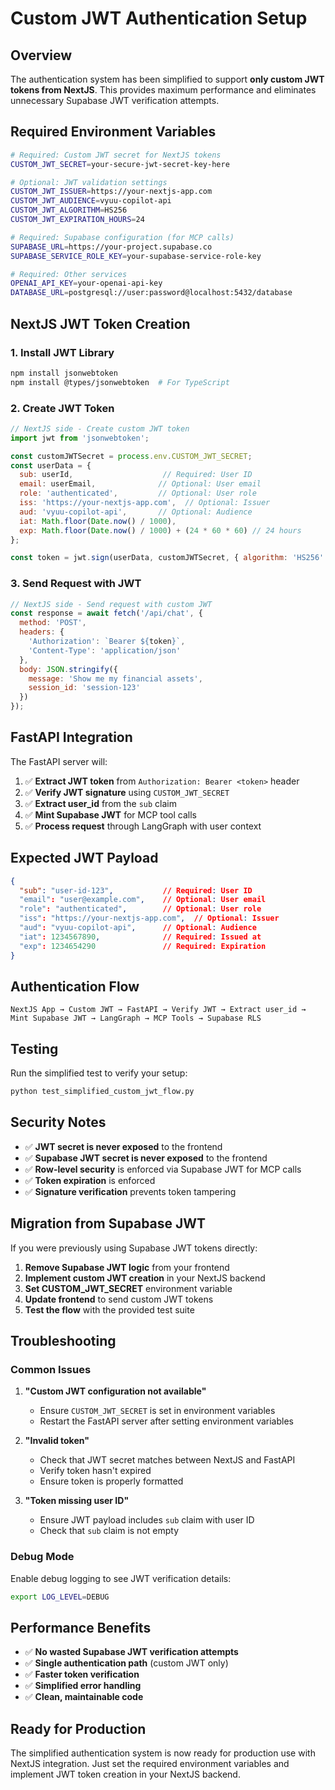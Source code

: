 # Custom JWT Authentication Setup

## Overview

The authentication system has been simplified to support **only custom JWT tokens from NextJS**. This provides maximum performance and eliminates unnecessary Supabase JWT verification attempts.

## Required Environment Variables

```bash
# Required: Custom JWT secret for NextJS tokens
CUSTOM_JWT_SECRET=your-secure-jwt-secret-key-here

# Optional: JWT validation settings
CUSTOM_JWT_ISSUER=https://your-nextjs-app.com
CUSTOM_JWT_AUDIENCE=vyuu-copilot-api
CUSTOM_JWT_ALGORITHM=HS256
CUSTOM_JWT_EXPIRATION_HOURS=24

# Required: Supabase configuration (for MCP calls)
SUPABASE_URL=https://your-project.supabase.co
SUPABASE_SERVICE_ROLE_KEY=your-supabase-service-role-key

# Required: Other services
OPENAI_API_KEY=your-openai-api-key
DATABASE_URL=postgresql://user:password@localhost:5432/database
```

## NextJS JWT Token Creation

### 1. Install JWT Library
```bash
npm install jsonwebtoken
npm install @types/jsonwebtoken  # For TypeScript
```

### 2. Create JWT Token
```javascript
// NextJS side - Create custom JWT token
import jwt from 'jsonwebtoken';

const customJWTSecret = process.env.CUSTOM_JWT_SECRET;
const userData = {
  sub: userId,                    // Required: User ID
  email: userEmail,              // Optional: User email
  role: 'authenticated',         // Optional: User role
  iss: 'https://your-nextjs-app.com',  // Optional: Issuer
  aud: 'vyuu-copilot-api',       // Optional: Audience
  iat: Math.floor(Date.now() / 1000),
  exp: Math.floor(Date.now() / 1000) + (24 * 60 * 60) // 24 hours
};

const token = jwt.sign(userData, customJWTSecret, { algorithm: 'HS256' });
```

### 3. Send Request with JWT
```javascript
// NextJS side - Send request with custom JWT
const response = await fetch('/api/chat', {
  method: 'POST',
  headers: {
    'Authorization': `Bearer ${token}`,
    'Content-Type': 'application/json'
  },
  body: JSON.stringify({
    message: 'Show me my financial assets',
    session_id: 'session-123'
  })
});
```

## FastAPI Integration

The FastAPI server will:

1. ✅ **Extract JWT token** from `Authorization: Bearer <token>` header
2. ✅ **Verify JWT signature** using `CUSTOM_JWT_SECRET`
3. ✅ **Extract user_id** from the `sub` claim
4. ✅ **Mint Supabase JWT** for MCP tool calls
5. ✅ **Process request** through LangGraph with user context

## Expected JWT Payload

```json
{
  "sub": "user-id-123",           // Required: User ID
  "email": "user@example.com",    // Optional: User email
  "role": "authenticated",        // Optional: User role
  "iss": "https://your-nextjs-app.com",  // Optional: Issuer
  "aud": "vyuu-copilot-api",      // Optional: Audience
  "iat": 1234567890,              // Required: Issued at
  "exp": 1234654290               // Required: Expiration
}
```

## Authentication Flow

```
NextJS App → Custom JWT → FastAPI → Verify JWT → Extract user_id → 
Mint Supabase JWT → LangGraph → MCP Tools → Supabase RLS
```

## Testing

Run the simplified test to verify your setup:

```bash
python test_simplified_custom_jwt_flow.py
```

## Security Notes

- ✅ **JWT secret is never exposed** to the frontend
- ✅ **Supabase JWT secret is never exposed** to the frontend
- ✅ **Row-level security** is enforced via Supabase JWT for MCP calls
- ✅ **Token expiration** is enforced
- ✅ **Signature verification** prevents token tampering

## Migration from Supabase JWT

If you were previously using Supabase JWT tokens directly:

1. **Remove Supabase JWT logic** from your frontend
2. **Implement custom JWT creation** in your NextJS backend
3. **Set CUSTOM_JWT_SECRET** environment variable
4. **Update frontend** to send custom JWT tokens
5. **Test the flow** with the provided test suite

## Troubleshooting

### Common Issues

1. **"Custom JWT configuration not available"**
   - Ensure `CUSTOM_JWT_SECRET` is set in environment variables
   - Restart the FastAPI server after setting environment variables

2. **"Invalid token"**
   - Check that JWT secret matches between NextJS and FastAPI
   - Verify token hasn't expired
   - Ensure token is properly formatted

3. **"Token missing user ID"**
   - Ensure JWT payload includes `sub` claim with user ID
   - Check that `sub` claim is not empty

### Debug Mode

Enable debug logging to see JWT verification details:

```bash
export LOG_LEVEL=DEBUG
```

## Performance Benefits

- ✅ **No wasted Supabase JWT verification attempts**
- ✅ **Single authentication path** (custom JWT only)
- ✅ **Faster token verification**
- ✅ **Simplified error handling**
- ✅ **Clean, maintainable code**

## Ready for Production

The simplified authentication system is now ready for production use with NextJS integration. Just set the required environment variables and implement JWT token creation in your NextJS backend.
